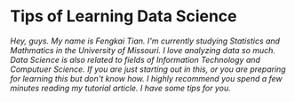# Tips of Learning Data Science

_Hey, guys. My name is Fengkai Tian. I'm currently studying Statistics and Mathmatics in the University of Missouri. I love analyzing data so much. Data Science is also related to fields of Information Technology and Computuer Science. If you are just starting out in this, or you are preparing for learning this but don't know how. I highly recommend you spend a few minutes reading my tutorial article. I have some tips for you._
